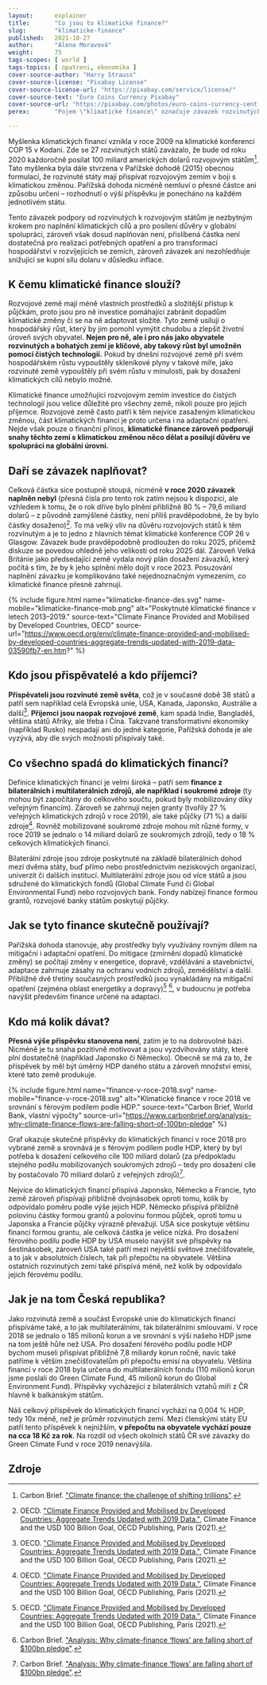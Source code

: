```yaml
---
layout:      explainer
title:       "Co jsou to klimatické finance?"
slug:        "klimaticke-finance"
published:   2021-10-27
author:      "Alena Moravová"
weight:      75
tags-scopes: [ world ]
tags-topics: [ opatreni, ekonomika ]
cover-source-author: "Harry Strauss"
cover-source-license: "Pixabay License"
cover-source-license-url: "https://pixabay.com/service/license/"
cover-source-text: "Euro Coins Currency Pixabay"
cover-source-url: "https://pixabay.com/photos/euro-coins-currency-cent-euro-cent-1353420/"
perex:       "Pojem \"klimatické finance\" označuje závazek rozvinutých zemí finančně přispívat rozvíjejícím se státům na boj s klimatickou změnou a jejími dopady."

---
```

Myšlenka klimatických financí vznikla v roce 2009 na klimatické konferenci COP 15 v Kodani. Zde se 27 rozvinutých států zavázalo, že bude od roku 2020 každoročně posílat 100 miliard amerických dolarů rozvojovým státům[^1]. Tato myšlenka byla dále stvrzena v Pařížské dohodě (2015) obecnou formulací, že rozvinuté státy mají přispívat rozvojovým zemím v boji s klimatickou změnou. Pařížská dohoda nicméně nemluví o přesné částce ani způsobu určení – rozhodnutí o výši příspěvku je ponecháno na každém jednotlivém státu.

Tento závazek podpory od rozvinutých k rozvojovým státům je nezbytným krokem pro naplnění klimatických cílů a pro posílení důvěry v globální spolupráci, zároveň však dosud naplňován není, přislíbená částka není dostatečná pro realizaci potřebných opatření a pro transformaci hospodářství v rozvíjejících se zemích, zároveň závazek ani nezohledňuje snižující se kupní sílu dolaru v důsledku inflace.

## K čemu klimatické finance slouží?

Rozvojové země mají méně vlastních prostředků a složitější přístup k půjčkám, proto jsou pro ně investice pomáhající zabránit dopadům klimatické změny či se na ně adaptovat složité. Tyto země usilují o hospodářský růst, který by jim pomohl vymýtit chudobu a zlepšit životní úroveň svých obyvatel. **Nejen pro ně, ale i pro nás jako obyvatele rozvinutých a bohatých zemí je klíčové, aby takový růst byl umožněn pomocí čistých technologií.** Pokud by dnešní rozvojové země při svém hospodářském růstu vypouštěly skleníkové plyny v takové míře, jako rozvinuté země vypouštěly při svém růstu v minulosti, pak by dosažení klimatických cílů nebylo možné.

Klimatické finance umožňující rozvojovým zemím investice do čistých technologií jsou velice důležité pro všechny země, nikoli pouze pro jejich příjemce. Rozvojové země často patří k těm nejvíce zasaženým klimatickou změnou, část klimatických financí je proto určena i na <glossary id="adaptace">adaptační opatření</glossary>. Nejde však pouze o finanční přínos, **klimatické finance zároveň podporují snahy těchto zemí s klimatickou změnou něco dělat a posilují důvěru ve spolupráci na globální úrovni.**

## Daří se závazek naplňovat?

Celková částka sice postupně stoupá, nicméně **v roce 2020 závazek naplněn nebyl** (přesná čísla pro tento rok zatím nejsou k dispozici, ale vzhledem k tomu, že o rok dříve bylo plnění přibližně 80 % – 79,6 miliard dolarů – z původně zamýšlené částky, není příliš pravděpodobné, že by bylo částky dosaženo)[^2]. To má velký vliv na důvěru rozvojových států k těm rozvinutým a je to jedno z hlavních témat klimatické konference COP 26 v Glasgow. Závazek bude pravděpodobně prodloužen do roku 2025, přičemž diskuze se povedou ohledně jeho velikosti od roku 2025 dál. Zároveň Velká Británie jako předsedající země vydala nový plán dosažení závazků, který počítá s tím, že by k jeho splnění mělo dojít v roce 2023. Posuzování naplnění závazku je komplikováno také nejednoznačným vymezením, co klimatické finance přesně zahrnují.

{% include figure.html
    name="klimaticke-finance-des.svg"
    name-mobile="klimaticke-finance-mob.png"
    alt="Poskytnuté klimatické finance v letech 2013–2019."
    source-text="Climate Finance Provided and Mobilised by Developed Countries, OECD"
    source-url="https://www.oecd.org/env/climate-finance-provided-and-mobilised-by-developed-countries-aggregate-trends-updated-with-2019-data-03590fb7-en.htm?"
%}

## Kdo jsou přispěvatelé a kdo příjemci?

**Přispěvateli jsou rozvinuté země světa**, což je v současné době 38 států a patří sem například celá Evropská unie, USA, Kanada, Japonsko, Austrálie a další[^2]. **Příjemci jsou naopak rozvojové země**, kam spadá Indie, Bangladéš, většina států Afriky, ale třeba i Čína. Takzvané transformativní ekonomiky (například Rusko) nespadají ani do jedné kategorie, Pařížská dohoda je ale vyzývá, aby dle svých možností přispívaly také.

<!--
{% include figure.html
    name="prijemci-podle-regionu.png"
    name-mobile="prijemci-podle-regionu.png"
    alt="Příjemci klimatických financí podle regionu."
    source-text="Climate Finance Provided and Mobilised by Developed Countries, OECD"
    source-url="https://www.oecd.org/env/climate-finance-provided-and-mobilised-by-developed-countries-aggregate-trends-updated-with-2019-data-03590fb7-en.htm?"
%}
-->

## Co všechno spadá do klimatických financí?

Definice klimatických financí je velmi široká – patří sem **finance z bilaterálních i multilaterálních zdrojů, ale například i soukromé zdroje** (ty mohou být započítány do celkového součtu, pokud byly mobilizovány díky veřejným financím). Zároveň se zahrnují nejen granty (tvořily 27 % veřejných klimatických zdrojů v roce 2019), ale také půjčky (71 %) a další zdroje[^2]. Rovněž mobilizované soukromé zdroje mohou mít různé formy, v roce 2019 se jednalo o 14 miliard dolarů ze soukromých zdrojů, tedy o 18 % celkových klimatických financí.

Bilaterální zdroje jsou zdroje poskytnuté na základě bilaterálních dohod mezi dvěma státy, buď přímo nebo prostřednictvím neziskových organizací, univerzit či dalších institucí. Multilaterální zdroje jsou od více států a jsou sdružené do klimatických fondů (Global Climate Fund či Global Environmental Fund) nebo rozvojových bank. Fondy nabízejí finance formou grantů, rozvojové banky státům poskytují půjčky.


## Jak se tyto finance skutečně používají?

Pařížská dohoda stanovuje, aby prostředky byly využívány rovným dílem na <glossary id="adaptace">mitigační</glossary> i <glossary id="adaptace">adaptační</glossary> opatření. Do mitigace (zmírnění dopadů klimatické změny) se počítají změny v energetice, dopravě, vzdělávání a stavebnictví, adaptace zahrnuje zásahy na ochranu vodních zdrojů, zemědělství a další. Přibližně dvě třetiny současných prostředků jsou vynakládány na mitigační opatření (zejména oblast energetiky a dopravy)[^2] [^3], v budoucnu je potřeba navýšit především finance určené na adaptaci.

## Kdo má kolik dávat?

**Přesná výše příspěvku stanovena není**, zatím je to na dobrovolné bázi. Nicméně je tu snaha pozitivně motivovat a jsou vyzdvihovány státy, které plní dostatečně (například Japonsko či Německo). Obecně se má za to, že příspěvek by měl být úměrný HDP daného státu a zároveň množství emisí, které tato země produkuje.

{% include figure.html
    name="finance-v-roce-2018.svg"
    name-mobile="finance-v-roce-2018.svg"
    alt="Klimatické finance v roce 2018 ve srovnání s férovým podílem podle HDP."
    source-text="Carbon Brief, World Bank, vlastní výpočty"
    source-url="https://www.carbonbrief.org/analysis-why-climate-finance-flows-are-falling-short-of-100bn-pledge"
%}

Graf ukazuje skutečné příspěvky do klimatických financí v roce 2018 pro vybrané země a srovnává je s férovým podílem podle HDP, který by byl potřeba k dosažení celkového cíle 100 miliard dolarů (za předpokladu stejného podílu mobilizovaných soukromých zdrojů – tedy pro dosažení cíle by postačovalo 70 miliard dolarů z veřejných zdrojů)[^3].

Nejvíce do klimatických financí přispívá Japonsko, Německo a Francie, tyto země zároveň přispívaji přibližně dvojnásobek oproti tomu, kolik by odpovídalo poměru podle výše jejich HDP. Německo přispívá přibližně polovinu částky formou grantů a polovinu formou půjček, oproti tomu u Japonska a Francie půjčky výrazně převažují. USA sice poskytuje většinu financí formou grantu, ale celková částka je velice nízká. Pro dosažení férového podílu podle HDP by USA muselo navýšit své příspěvky na šestinásobek, zároveň USA také patří mezi největší světové znečišťovatele, a to jak v absolutních číslech, tak při přepočtu na obyvatele. Většina ostatních rozvinutých zemí také přispívá méně, než kolik by odpovídalo jejich férovému podílu.

## Jak je na tom Česká republika?

Jako rozvinutá země a součást Evropské unie do klimatických financí přispíváme také, a to jak multilaterálními, tak bilaterálními smlouvami. V roce 2018 se jednalo o 185 milionů korun a ve srovnání s výši našeho HDP jsme na tom ještě hůře než USA. Pro dosažení férového podílu podle HDP bychom museli přispívat přibližně 7,8 miliardy korun ročně, navíc také patříme k větším znečišťovatelům při přepočtu emisí na obyvatelu. Většina financí v roce 2018 byla určena do multilaterálních fondu (110 milionů korun jsme poslali do Green Climate Fund, 45 milionů korun do Global Environment Fund). Příspěvky vycházející z bilaterálních vztahů míří z ČR hlavně k balkánským státům. 

Náš celkový příspěvek do klimatických financí vychází na 0,004 % HDP, tedy 10x méně, než je průměr rozvinutých zemí. Mezi členskými státy EU patří tento příspěvek k nejnižším, **v přepočtu na obyvatele vychází pouze na cca 18 Kč za rok**. Na rozdíl od všech okolních států ČR své závazky do Green Climate Fund v roce 2019 nenavýšila.

## Zdroje

[^1]: Carbon Brief. ["Climate finance: the challenge of shifting trillions"](https://www.carbonbrief.org/climate-finance-challenge-shifting-trillions).
[^2]: OECD. ["Climate Finance Provided and Mobilised by Developed Countries: Aggregate Trends Updated with 2019 Data."](https://www.oecd.org/env/climate-finance-provided-and-mobilised-by-developed-countries-aggregate-trends-updated-with-2019-data-03590fb7-en.htm?), Climate Finance and the USD 100 Billion Goal, OECD Publishing, Paris (2021).
[^3]: Carbon Brief. ["Analysis: Why climate-finance ‘flows’ are falling short of $100bn pledge"](https://www.carbonbrief.org/analysis-why-climate-finance-flows-are-falling-short-of-100bn-pledge).

